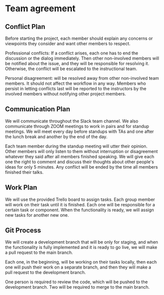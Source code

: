 # Team agreement

## Conflict Plan

Before starting the project, each member should explain any concerns or viewpoints they consider and want other members to respect.

Professional conflicts: If a conflict arises, each one has to end the discussion or the dialog immediately. Then other non-involved members will be notified about the issue, and they will be responsible for resolving it. Otherwise, the conflict will be escalated to the instructional team.

Personal disagreement: will be resolved away from other non-involved team members. It should not affect the workflow in any way. Members who persist in letting conflicts last will be reported to the instructors by the involved members without notifying other project members.

## Communication Plan

We will communicate throughout the Slack team channel. We also communicate through ZOOM meetings to work in pairs and for standup meetings. We will meet every day before standups with TAs and one after the lunch break and another by the end of the day.

Each team member during the standup meeting will utter their opinion. Other members will only listen to them without interruption or disagreement whatever they said after all members finished speaking. We will give each one the right to comment and discuss their thoughts about other people's ideas for only 5 minutes. Any conflict will be ended by the time all members finished their talks.

## Work Plan

We will use the provided Trello board to assign tasks. Each group member will work on their task until it is finished. Each one will be responsible for a certain task or component. When the functionality is ready, we will assign new tasks for another new one.

## Git Process

We will create a development branch that will be only for staging, and when the functionality is fully implemented and it is ready to go live, we will make a pull request to the main branch. 

Each one, in the beginning, will be working on their tasks locally, then each one will push their work on a separate branch, and then they will make a pull request to the development branch.

One person is required to review the code, which will be pushed to the development branch. Two will be required to merge to the main branch.
